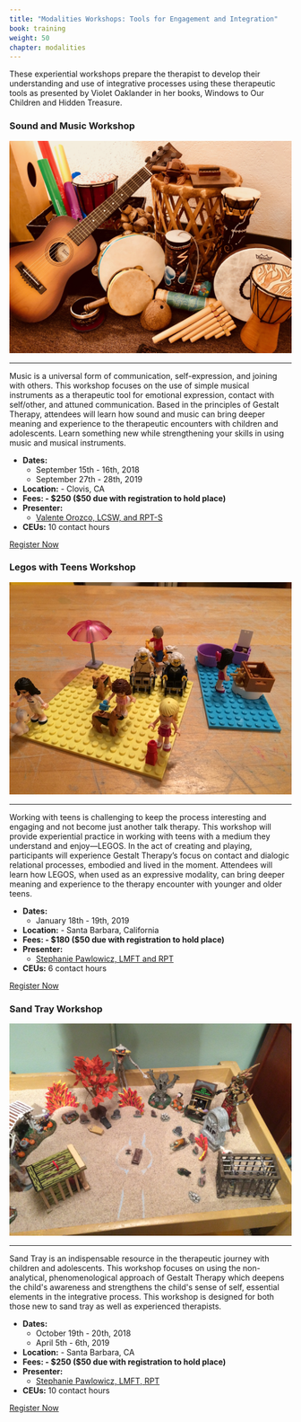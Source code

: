 ```yaml
---
title: "Modalities Workshops: Tools for Engagement and Integration"
book: training
weight: 50
chapter: modalities
---
```

<div class="row">
    <div class="col col-sm-12">
        <p>These experiential workshops prepare the therapist to develop their understanding and use of integrative processes using these therapeutic tools as presented by Violet Oaklander in her books, Windows to Our Children and Hidden Treasure.</p>
    </div>
</div>
<div class="row">
    <div class="col col-sm-6">
        <div class="panel panel-default">
            <div class="panel panel-heading" style="margin-bottom: 0;">
                <h3 class="panel-title header-title">Sound and Music Workshop</h3>
            </div>
            <div class="panel-body">
                <p><img class="img-responsive img-thumbnail" src="/assets/img/music-instruments.jpg" /></p>
                <hr/>
                <p>Music is a universal form of communication, self-expression, and joining with others.  This workshop focuses on the use of simple musical instruments as a therapeutic tool for emotional expression, contact with self/other, and attuned communication.   Based in the principles of Gestalt Therapy, attendees will learn how sound and music can bring deeper meaning and experience to the therapeutic encounters with children and adolescents.   Learn something new while strengthening your skills in using music and musical instruments.</p>
                <ul class="list-group">
                    <li class="list-group-item"><strong>Dates:</strong>
                        <ul>
                            <li>September 15th - 16th, 2018</li>
                            <li>September 27th - 28th, 2019</li>
                        </ul>
                    </li>
                    <li class="list-group-item"><strong>Location:</strong> - Clovis, CA</li>
                    <li class="list-group-item"><strong>Fees: - $250 ($50 due with registration to hold place)</strong></li>
                    <li class="list-group-item"><strong>Presenter:</strong>
                      <ul>
                        <li><a href="/faculty">Valente Orozco, LCSW, and RPT-S</a></li>
                      </ul>
                    </li>
                    <li class="list-group-item"><strong>CEUs:</strong> 10 contact hours</li>
                </ul>
            </div>
            <div class="panel-footer">
                <a href="/register" class="btn btn-danger btn-block">Register Now</a>
            </div>
        </div>
        <div class="panel panel-default">
            <div class="panel panel-heading" style="margin-bottom: 0;">
                <h3 class="panel-title header-title">Legos with Teens Workshop</h3>
            </div>
            <div class="panel-body">
                <p><img class="img-responsive img-thumbnail" src="/assets/img/legos.jpg" /></p>
                <hr/>
                <p>Working with teens is challenging to keep the process interesting and engaging and not become just another talk therapy. This workshop will provide experiential practice in working with teens with a medium they understand and enjoy—LEGOS. In the act of creating and playing, participants will experience Gestalt Therapy’s focus on contact and   dialogic relational processes, embodied and lived in the moment.  Attendees will learn how LEGOS, when used as an expressive modality, can bring deeper meaning and experience to the therapy encounter with younger and older teens.</p>
                <ul class="list-group">
                    <li class="list-group-item"><strong>Dates:</strong>
                        <ul>
                            <li>January 18th - 19th, 2019</li>
                        </ul>
                    </li>
                    <li class="list-group-item"><strong>Location:</strong> - Santa Barbara, California</li>
                    <li class="list-group-item"><strong>Fees: - $180 ($50 due with registration to hold place)</strong></li>
                    <li class="list-group-item"><strong>Presenter:</strong>
                      <ul>
                        <li><a href="/faculty">Stephanie Pawlowicz, LMFT and RPT</a></li>
                      </ul>
                    </li>
                    <li class="list-group-item"><strong>CEUs:</strong> 6 contact hours</li>
                </ul>
            </div>
            <div class="panel-footer">
                <a href="/register" class="btn btn-danger btn-block">Register Now</a>
            </div>
        </div>
    </div>
    <div class="col col-sm-6">
        <div class="panel panel-default">
            <div class="panel panel-heading" style="margin-bottom: 0">
                <h3 class="panel-title header-title">Sand Tray Workshop</h3>
            </div>
            <div class="panel-body">
                <p><img class="img-responsive img-thumbnail" src="/assets/img/sandtray.jpg" /></p>
                <hr/>
                <p>Sand Tray is an indispensable resource in the therapeutic journey with children and adolescents.    This workshop focuses on using the non-analytical, phenomenological approach of Gestalt Therapy which deepens the child's awareness and strengthens the child's sense of self, essential elements in the integrative process.   This workshop is designed for both those new to sand tray as well as experienced therapists.</p>
                <ul class="list-group">
                    <li class="list-group-item"><strong>Dates:</strong>
                        <ul>
                            <li>October 19th - 20th, 2018</li>
                            <li>April 5th - 6th, 2019</li>
                        </ul>
                    </li>
                    <li class="list-group-item"><strong>Location:</strong> - Santa Barbara, CA</li>
                    <li class="list-group-item"><strong>Fees: - $250 ($50 due with registration to hold place)</strong></li>
                    <li class="list-group-item"><strong>Presenter:</strong>
                      <ul>
                        <li><a href="/faculty">Stephanie Pawlowicz, LMFT, RPT</a></li>
                      </ul>
                    </li>
                    <li class="list-group-item"><strong>CEUs:</strong> 10 contact hours</li>
                </ul>
            </div>
            <div class="panel-footer">
                <a href="/register" class="btn btn-danger btn-block">Register Now</a>
            </div>
        </div>
    </div>
</div>
